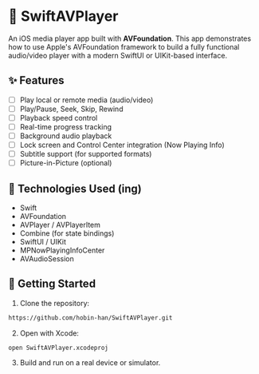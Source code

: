 # 🎵 SwiftAVPlayer

An iOS media player app built with **AVFoundation**. This app demonstrates how to use Apple's AVFoundation framework to build a fully functional audio/video player with a modern SwiftUI or UIKit-based interface.

## ✨ Features

- [ ] Play local or remote media (audio/video)
- [ ] Play/Pause, Seek, Skip, Rewind
- [ ] Playback speed control
- [ ] Real-time progress tracking
- [ ] Background audio playback
- [ ] Lock screen and Control Center integration (Now Playing Info)
- [ ] Subtitle support (for supported formats)
- [ ] Picture-in-Picture (optional)

## 📱 Technologies Used (ing)

- Swift
- AVFoundation
- AVPlayer / AVPlayerItem
- Combine (for state bindings)
- SwiftUI / UIKit
- MPNowPlayingInfoCenter
- AVAudioSession

## 🚀 Getting Started

1. Clone the repository:

```bash
https://github.com/hobin-han/SwiftAVPlayer.git
```

2. Open with Xcode:

```
open SwiftAVPlayer.xcodeproj
```

3. Build and run on a real device or simulator.
